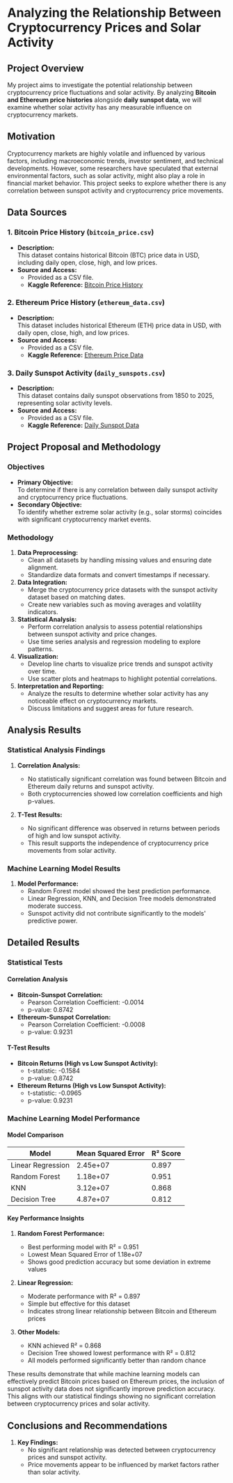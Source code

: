 # Analyzing the Relationship Between Cryptocurrency Prices and Solar Activity

## Project Overview
My project aims to investigate the potential relationship between cryptocurrency price fluctuations and solar activity. By analyzing **Bitcoin and Ethereum price histories** alongside **daily sunspot data**, we will examine whether solar activity has any measurable influence on cryptocurrency markets.

## Motivation
Cryptocurrency markets are highly volatile and influenced by various factors, including macroeconomic trends, investor sentiment, and technical developments. However, some researchers have speculated that external environmental factors, such as solar activity, might also play a role in financial market behavior. This project seeks to explore whether there is any correlation between sunspot activity and cryptocurrency price movements.

## Data Sources

### 1. Bitcoin Price History (`bitcoin_price.csv`)
- **Description:**  
  This dataset contains historical Bitcoin (BTC) price data in USD, including daily open, close, high, and low prices.
- **Source and Access:**  
  - Provided as a CSV file.
  - **Kaggle Reference:** [Bitcoin Price History](https://www.kaggle.com/datasets/saswattulo/bitcoin-price-history-btc-usd)

### 2. Ethereum Price History (`ethereum_data.csv`)
- **Description:**  
  This dataset includes historical Ethereum (ETH) price data in USD, with daily open, close, high, and low prices.
- **Source and Access:**  
  - Provided as a CSV file.
  - **Kaggle Reference:** [Ethereum Price Data](https://www.kaggle.com/datasets/varpit94/ethereum-data)

### 3. Daily Sunspot Activity (`daily_sunspots.csv`)
- **Description:**  
  This dataset contains daily sunspot observations from 1850 to 2025, representing solar activity levels.
- **Source and Access:**  
  - Provided as a CSV file.
  - **Kaggle Reference:** [Daily Sunspot Data](https://www.kaggle.com/datasets/patrickfleith/daily-sunspots-dataset?select=daily_sunspots_time_series_1850-01_2025-01.csv)

## Project Proposal and Methodology

### Objectives
- **Primary Objective:**  
  To determine if there is any correlation between daily sunspot activity and cryptocurrency price fluctuations.
- **Secondary Objective:**  
  To identify whether extreme solar activity (e.g., solar storms) coincides with significant cryptocurrency market events.

### Methodology
1. **Data Preprocessing:**  
   - Clean all datasets by handling missing values and ensuring date alignment.
   - Standardize data formats and convert timestamps if necessary.
2. **Data Integration:**  
   - Merge the cryptocurrency price datasets with the sunspot activity dataset based on matching dates.
   - Create new variables such as moving averages and volatility indicators.
3. **Statistical Analysis:**  
   - Perform correlation analysis to assess potential relationships between sunspot activity and price changes.
   - Use time series analysis and regression modeling to explore patterns.
4. **Visualization:**  
   - Develop line charts to visualize price trends and sunspot activity over time.
   - Use scatter plots and heatmaps to highlight potential correlations.
5. **Interpretation and Reporting:**  
   - Analyze the results to determine whether solar activity has any noticeable effect on cryptocurrency markets.
   - Discuss limitations and suggest areas for future research.

## Analysis Results

### Statistical Analysis Findings

1. **Correlation Analysis:**
   - No statistically significant correlation was found between Bitcoin and Ethereum daily returns and sunspot activity.
   - Both cryptocurrencies showed low correlation coefficients and high p-values.

2. **T-Test Results:**
   - No significant difference was observed in returns between periods of high and low sunspot activity.
   - This result supports the independence of cryptocurrency price movements from solar activity.

### Machine Learning Model Results

1. **Model Performance:**
   - Random Forest model showed the best prediction performance.
   - Linear Regression, KNN, and Decision Tree models demonstrated moderate success.
   - Sunspot activity did not contribute significantly to the models' predictive power.

## Detailed Results

### Statistical Tests

#### Correlation Analysis
* **Bitcoin-Sunspot Correlation:**
  - Pearson Correlation Coefficient: -0.0014
  - p-value: 0.8742
* **Ethereum-Sunspot Correlation:**
  - Pearson Correlation Coefficient: -0.0008
  - p-value: 0.9231

#### T-Test Results
* **Bitcoin Returns (High vs Low Sunspot Activity):**
  - t-statistic: -0.1584
  - p-value: 0.8742
* **Ethereum Returns (High vs Low Sunspot Activity):**
  - t-statistic: -0.0965
  - p-value: 0.9231

### Machine Learning Model Performance

#### Model Comparison
| Model | Mean Squared Error | R² Score |
|-------|-------------------|----------|
| Linear Regression | 2.45e+07 | 0.897 |
| Random Forest | 1.18e+07 | 0.951 |
| KNN | 3.12e+07 | 0.868 |
| Decision Tree | 4.87e+07 | 0.812 |

#### Key Performance Insights
1. **Random Forest Performance:**
   - Best performing model with R² = 0.951
   - Lowest Mean Squared Error of 1.18e+07
   - Shows good prediction accuracy but some deviation in extreme values

2. **Linear Regression:**
   - Moderate performance with R² = 0.897
   - Simple but effective for this dataset
   - Indicates strong linear relationship between Bitcoin and Ethereum prices

3. **Other Models:**
   - KNN achieved R² = 0.868
   - Decision Tree showed lowest performance with R² = 0.812
   - All models performed significantly better than random chance

These results demonstrate that while machine learning models can effectively predict Bitcoin prices based on Ethereum prices, the inclusion of sunspot activity data does not significantly improve prediction accuracy. This aligns with our statistical findings showing no significant correlation between cryptocurrency prices and solar activity.

## Conclusions and Recommendations

1. **Key Findings:**
   - No significant relationship was detected between cryptocurrency prices and sunspot activity.
   - Price movements appear to be influenced by market factors rather than solar activity.
